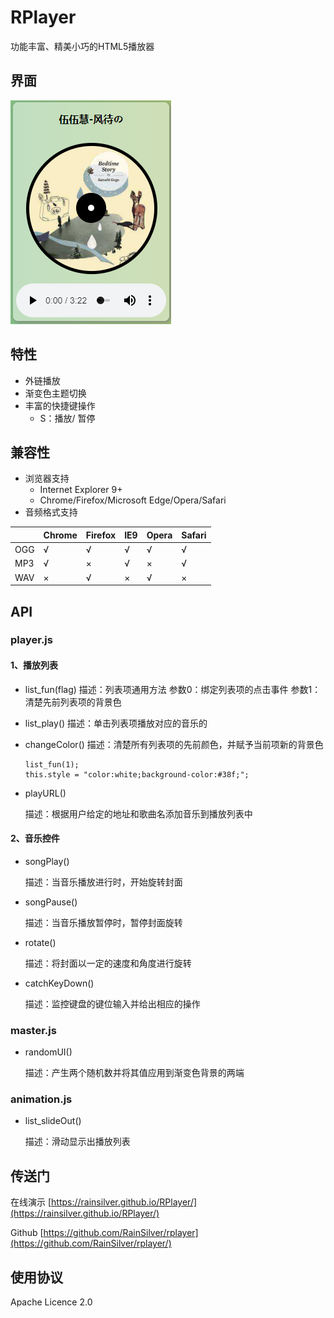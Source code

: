 # RPlayer
功能丰富、精美小巧的HTML5播放器

## 界面

![](docs/main.png)

## 特性
* 外链播放
* 渐变色主题切换
* 丰富的快捷键操作
    * S：播放/ 暂停
## 兼容性
* 浏览器支持
  * Internet Explorer 9+
  * Chrome/Firefox/Microsoft Edge/Opera/Safari
* 音频格式支持
  
||Chrome|Firefox|IE9|Opera|Safari|
|------|-----|-----|-----|-----|-----|
|OGG|√|√|√|√|√|
|MP3|√|×|√|×|√|
|WAV|×|√|×|√|×|

## API
### player.js

#### 1、播放列表

- list_fun(flag)
  描述：列表项通用方法
  参数0：绑定列表项的点击事件 
  参数1：清楚先前列表项的背景色

- list_play()
  描述：单击列表项播放对应的音乐的

- changeColor()
  描述：清楚所有列表项的先前颜色，并赋予当前项新的背景色

  ```
  list_fun(1);
  this.style = "color:white;background-color:#38f;";
  ```

- playURL()

  描述：根据用户给定的地址和歌曲名添加音乐到播放列表中

#### 2、音乐控件

* songPlay()

  描述：当音乐播放进行时，开始旋转封面

* songPause()

  描述：当音乐播放暂停时，暂停封面旋转

* rotate()

  描述：将封面以一定的速度和角度进行旋转

* catchKeyDown()

  描述：监控键盘的键位输入并给出相应的操作

### master.js

* randomUI()

  描述：产生两个随机数并将其值应用到渐变色背景的两端 

### animation.js

* list_slideOut()

  描述：滑动显示出播放列表 


## 传送门

在线演示 [https://rainsilver.github.io/RPlayer/](https://rainsilver.github.io/RPlayer/)

Github [https://github.com/RainSilver/rplayer](https://github.com/RainSilver/rplayer/)

## 使用协议
Apache Licence 2.0

